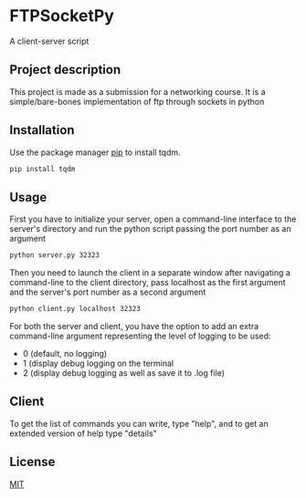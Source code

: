 # FTPSocketPy
A client-server script
## Project description

This project is made as a submission for a networking course. It is a simple/bare-bones implementation of ftp through sockets in python

## Installation

Use the package manager [pip](https://pip.pypa.io/en/stable/) to install tqdm.

```bash
pip install tqdm
```

## Usage
First you have to initialize your server, open a command-line interface to the server's directory and run the python script passing the port number as an argument

```bash
python server.py 32323
```
Then you need to launch the client in a separate window after navigating a command-line to the client directory, pass localhost as the first argument and the server's port number as a second argument
```bash
python client.py localhost 32323
```
For both the server and client, you have the option to add an extra command-line argument representing the level of logging to be used:

* 0 (default, no logging)
* 1 (display debug logging on the terminal
* 2 (display debug logging as well as save it to .log file)

## Client
To get the list of commands you can write, type "help", and to get an extended version of help type "details"

## License
[MIT](https://choosealicense.com/licenses/mit/)